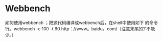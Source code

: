 # Webbench
 如何使用webbench ；把源代码编译成webbench后，在shell中使用如下
的命令行。webbench -c 100 -t 60 http：//www。baidu。com/（注意末尾的‘/’不能少。）
